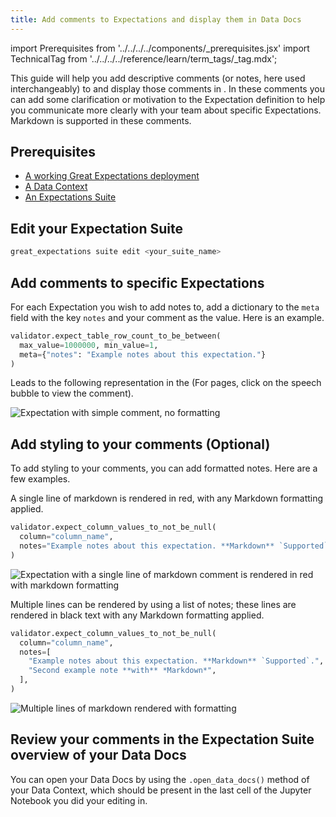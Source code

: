 ```yaml
---
title: Add comments to Expectations and display them in Data Docs
---
```

import Prerequisites from '../../../../components/_prerequisites.jsx'
import TechnicalTag from '../../../../reference/learn/term_tags/_tag.mdx';

This guide will help you add descriptive comments (or notes, here used interchangeably) to <TechnicalTag tag="expectation" text="Expectations" /> and display those comments in <TechnicalTag tag="data_docs" text="Data Docs" />. In these comments you can add some clarification or motivation to the Expectation definition to help you communicate more clearly with your team about specific Expectations. Markdown is supported in these comments.

## Prerequisites

<Prerequisites>

- [A working Great Expectations deployment](/oss/guides/setup/setup_overview.md)
- [A Data Context](/oss/guides/setup/configuring_data_contexts/instantiating_data_contexts/instantiate_data_context.md)
- [An Expectations Suite](/oss/guides/expectations/how_to_create_and_edit_expectations_with_instant_feedback_from_a_sample_batch_of_data.md)

</Prerequisites>

## Edit your Expectation Suite

```bash
great_expectations suite edit <your_suite_name>
```

## Add comments to specific Expectations

For each Expectation you wish to add notes to, add a dictionary to the ``meta`` field with the key ``notes`` and your comment as the value. Here is an example.

```python
validator.expect_table_row_count_to_be_between(
  max_value=1000000, min_value=1,
  meta={"notes": "Example notes about this expectation."}
)
```

Leads to the following representation in the <TechnicalTag tag="data_docs" text="Data Docs" /> (For <TechnicalTag tag="expectation_suite" text="Expectation Suite" /> pages, click on the speech bubble to view the comment).

![Expectation with simple comment, no formatting](/docs/oss/images/table_level_no_format.png)

## Add styling to your comments (Optional)

To add styling to your comments, you can add formatted notes. Here are a few examples.

A single line of markdown is rendered in red, with any Markdown formatting applied.

```python
validator.expect_column_values_to_not_be_null(
  column="column_name",
  notes="Example notes about this expectation. **Markdown** `Supported`.",
)
```

![Expectation with a single line of markdown comment is rendered in red with markdown formatting](/docs/oss/images/single_line_markdown_red.png)

Multiple lines can be rendered by using a list of notes; these lines are rendered in black text with any Markdown formatting applied.

```python
validator.expect_column_values_to_not_be_null(
  column="column_name",
  notes=[
    "Example notes about this expectation. **Markdown** `Supported`.",
    "Second example note **with** *Markdown*",
  ],
)
```

![Multiple lines of markdown rendered with formatting](/docs/oss/images/multiple_line_markdown.png)


## Review your comments in the Expectation Suite overview of your Data Docs

You can open your Data Docs by using the `.open_data_docs()` method of your Data Context, which should be present in the last cell of the Jupyter Notebook you did your editing in.
